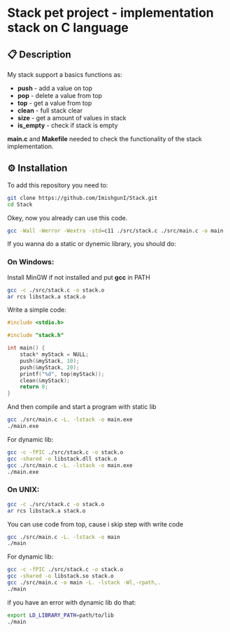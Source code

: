 # Stack pet project - implementation stack on **C** language

## 📋 Description
My stack support a basics functions as:
- **push** - add a value on top
- **pop** - delete a value from top
- **top** - get a value from top
- **clean** - full stack clear
- **size** - get a amount of values in stack
- **is_empty** - check if stack is empty


**main.c** and **Makefile** needed to check the functionality of the stack implementation. 

## ⚙️ Installation
To add this repository you need to:
```bash
git clone https://github.com/ImishgunI/Stack.git
cd Stack
```

Okey, now you already can use this code.
```bash
gcc -Wall -Werror -Wextra -std=c11 ./src/stack.c ./src/main.c -o main
```

If you wanna do a static or dynemic library, you should do:

### On Windows:
Install MinGW if not installed and put **gcc** in PATH 
```bash
gcc -c ./src/stack.c -o stack.o
ar rcs libstack.a stack.o
```
Write a simple code:
```c
#include <stdio.h>

#include "stack.h"

int main() {
    stack* myStack = NULL;
    push(&myStack, 10);
    push(&myStack, 20);
    printf("%d", top(myStack));
    clean(&myStack);
    return 0;
}
```

And then compile and start a program with static lib
```bash
gcc ./src/main.c -L. -lstack -o main.exe
./main.exe
```

For dynamic lib:
```bash
gcc -c -fPIC ./src/stack.c -o stack.o
gcc -shared -o libstack.dll stack.o
gcc ./src/main.c -L. -lstack -o main.exe
./main.exe
```

### On UNIX:
```bash
gcc -c ./src/stack.c -o stack.o
ar rcs libstack.a stack.o
```

You can use code from top, cause i skip step with write code

```bash
gcc ./src/main.c -L. -lstack -o main
./main
```

For dynamic lib:
```bash
gcc -c -fPIC ./src/stack.c -o stack.o
gcc -shared -o libstack.so stack.o
gcc ./src/main.c -o main -L. -lstack -Wl,-rpath,.
./main
```
if you have an error with dynamic lib do that:
```bash
export LD_LIBRARY_PATH=path/to/lib
./main
```
